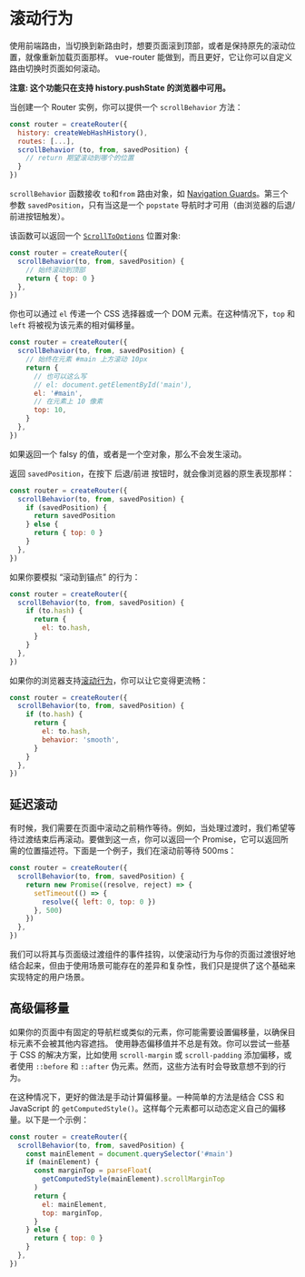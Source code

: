# 滚动行为

<VueSchoolLink
  href="https://vueschool.io/lessons/scroll-behavior"
  title="Learn how to customize scroll behavior"
/>

使用前端路由，当切换到新路由时，想要页面滚到顶部，或者是保持原先的滚动位置，就像重新加载页面那样。 vue-router 能做到，而且更好，它让你可以自定义路由切换时页面如何滚动。

**注意: 这个功能只在支持 history.pushState 的浏览器中可用。**

当创建一个 Router 实例，你可以提供一个 `scrollBehavior` 方法：

```js
const router = createRouter({
  history: createWebHashHistory(),
  routes: [...],
  scrollBehavior (to, from, savedPosition) {
    // return 期望滚动到哪个的位置
  }
})
```

`scrollBehavior` 函数接收 `to`和`from` 路由对象，如 [Navigation Guards](./navigation-guards.md)。第三个参数 `savedPosition`，只有当这是一个 `popstate` 导航时才可用（由浏览器的后退/前进按钮触发）。

<RuleKitLink />

该函数可以返回一个 [`ScrollToOptions`](https://developer.mozilla.org/en-US/docs/Web/API/ScrollToOptions) 位置对象:

```js
const router = createRouter({
  scrollBehavior(to, from, savedPosition) {
    // 始终滚动到顶部
    return { top: 0 }
  },
})
```

你也可以通过 `el` 传递一个 CSS 选择器或一个 DOM 元素。在这种情况下，`top` 和 `left` 将被视为该元素的相对偏移量。

```js
const router = createRouter({
  scrollBehavior(to, from, savedPosition) {
    // 始终在元素 #main 上方滚动 10px
    return {
      // 也可以这么写
      // el: document.getElementById('main'),
      el: '#main',
      // 在元素上 10 像素
      top: 10,
    }
  },
})
```

如果返回一个 falsy 的值，或者是一个空对象，那么不会发生滚动。

返回 `savedPosition`，在按下 后退/前进 按钮时，就会像浏览器的原生表现那样：

```js
const router = createRouter({
  scrollBehavior(to, from, savedPosition) {
    if (savedPosition) {
      return savedPosition
    } else {
      return { top: 0 }
    }
  },
})
```

如果你要模拟 “滚动到锚点” 的行为：

```js
const router = createRouter({
  scrollBehavior(to, from, savedPosition) {
    if (to.hash) {
      return {
        el: to.hash,
      }
    }
  },
})
```

如果你的浏览器支持[滚动行为](https://developer.mozilla.org/en-US/docs/Web/API/ScrollToOptions/behavior)，你可以让它变得更流畅：

```js
const router = createRouter({
  scrollBehavior(to, from, savedPosition) {
    if (to.hash) {
      return {
        el: to.hash,
        behavior: 'smooth',
      }
    }
  },
})
```

## 延迟滚动

有时候，我们需要在页面中滚动之前稍作等待。例如，当处理过渡时，我们希望等待过渡结束后再滚动。要做到这一点，你可以返回一个 Promise，它可以返回所需的位置描述符。下面是一个例子，我们在滚动前等待 500ms：

```js
const router = createRouter({
  scrollBehavior(to, from, savedPosition) {
    return new Promise((resolve, reject) => {
      setTimeout(() => {
        resolve({ left: 0, top: 0 })
      }, 500)
    })
  },
})
```

我们可以将其与页面级过渡组件的事件挂钩，以使滚动行为与你的页面过渡很好地结合起来，但由于使用场景可能存在的差异和复杂性，我们只是提供了这个基础来实现特定的用户场景。

## 高级偏移量

如果你的页面中有固定的导航栏或类似的元素，你可能需要设置偏移量，以确保目标元素不会被其他内容遮挡。
使用静态偏移值并不总是有效。你可以尝试一些基于 CSS 的解决方案，比如使用 `scroll-margin` 或 `scroll-padding` 添加偏移，或者使用 `::before` 和 `::after` 伪元素。然而，这些方法有时会导致意想不到的行为。

在这种情况下，更好的做法是手动计算偏移量。一种简单的方法是结合 CSS 和 JavaScript 的 `getComputedStyle()`。这样每个元素都可以动态定义自己的偏移量。以下是一个示例：

```js
const router = createRouter({
  scrollBehavior(to, from, savedPosition) {
    const mainElement = document.querySelector('#main')
    if (mainElement) {
      const marginTop = parseFloat(
        getComputedStyle(mainElement).scrollMarginTop
      )
      return {
        el: mainElement,
        top: marginTop,
      }
    } else {
      return { top: 0 }
    }
  },
})
```
